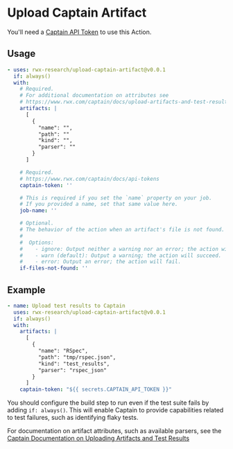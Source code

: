 # Upload Captain Artifact

You'll need a [Captain API Token](https://www.rwx.com/captain/docs/api-tokens) to use this Action.

## Usage

```yaml
- uses: rwx-research/upload-captain-artifact@v0.0.1
  if: always()
  with:
    # Required.
    # For additional documentation on attributes see
    # https://www.rwx.com/captain/docs/upload-artifacts-and-test-results
    artifacts: |
      [
        {
          "name": "",
          "path": ""
          "kind": "",
          "parser": ""
        }
      ]

    # Required.
    # https://www.rwx.com/captain/docs/api-tokens
    captain-token: ''

    # This is required if you set the `name` property on your job.
    # If you provided a name, set that same value here.
    job-name: ''

    # Optional.
    # The behavior of the action when an artifact's file is not found.
    #
    #  Options:
    #    - ignore: Output neither a warning nor an error; the action will succeed.
    #    - warn (default): Output a warning; the action will succeed.
    #    - error: Output an error; the action will fail.
    if-files-not-found: ''
```

## Example

```yaml
- name: Upload test results to Captain
  uses: rwx-research/upload-captain-artifact@v0.0.1
  if: always()
  with:
    artifacts: |
      [
        {
          "name": "RSpec",
          "path": "tmp/rspec.json",
          "kind": "test_results",
          "parser": "rspec_json"
        }
      ]
    captain-token: "${{ secrets.CAPTAIN_API_TOKEN }}"
```

You should configure the build step to run even if the test suite fails by adding `if: always()`.
This will enable Captain to provide capabilities related to test failures, such as identifying flaky tests.

For documentation on artifact attributes, such as available parsers, see the
[Captain Documentation on Uploading Artifacts and Test Results](https://www.rwx.com/captain/docs/upload-artifacts-and-test-results)
